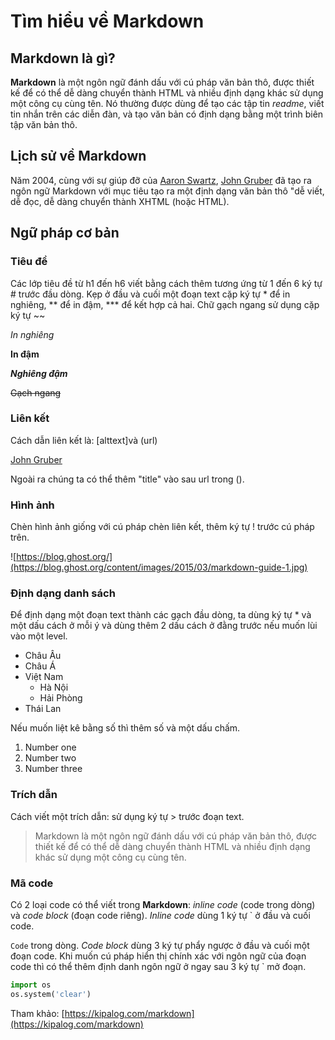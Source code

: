 # Tìm hiểu về Markdown

## Markdown là gì?

**Markdown**  là một ngôn ngữ đánh dấu với cú pháp văn bản thô, được thiết kế để có thể dễ dàng chuyển thành HTML và nhiều định dạng khác sử dụng một công cụ cùng tên. Nó thường được dùng để tạo các tập tin *readme*, viết tin nhắn trên các diễn đàn, và tạo văn bản có định dạng bằng một trình biên tập văn bản thô.

## Lịch sử về Markdown
Năm 2004, cùng với sự giúp đỡ của [Aaron Swartz](https://en.wikipedia.org/wiki/Aaron_Swartz), [John Gruber](https://en.wikipedia.org/wiki/John_Gruber) đã tạo ra ngôn ngữ Markdown với mục tiêu tạo ra một định dạng văn bản thô "dễ viết, dễ đọc, dễ dàng chuyển thành XHTML (hoặc HTML).
## Ngữ pháp cơ bản
### Tiêu đề
Các lớp tiêu đề từ h1 đến h6 viết bằng cách thêm tương ứng từ 1 đến 6 ký tự # trước đầu dòng.
Kẹp ở đầu và cuối một đoạn text cặp ký tự  * để in nghiêng, ** để in đậm, *** để kết hợp cả hai. Chữ gạch ngang sử dụng cặp ký tự ~~

*In nghiêng*

**In đậm**

***Nghiêng đậm***

~~Gạch ngang~~

### Liên kết
Cách dẫn liên kết là: [alttext]và (url)

[John Gruber](https://en.wikipedia.org/wiki/John_Gruber)

Ngoài ra chúng ta có thể thêm "title" vào sau url trong ().
### Hình ảnh
Chèn hình ảnh giống với cú pháp chèn liên kết, thêm ký tự ! trước cú pháp trên.

![https://blog.ghost.org/](https://blog.ghost.org/content/images/2015/03/markdown-guide-1.jpg)
### Định dạng danh sách
Để định dạng một đoạn text thành các gạch đầu dòng, ta dùng ký tự * và một dấu cách ở mỗi ý và dùng thêm 2 dấu cách ở đằng trước nếu muốn lùi vào một level.
* Châu Âu
* Châu Á
 * Việt Nam
     * Hà Nội
     * Hải Phòng
 * Thái Lan
 
Nếu muốn liệt kê bằng số thì thêm số và một dấu chấm.
1. Number one
2. Number two
3. Number three

### Trích dẫn
Cách viết một trích dẫn: sử dụng ký tự > trước đoạn text.
> Markdown là một ngôn ngữ đánh dấu với cú pháp văn bản thô, được thiết kế để có thể dễ dàng chuyển thành HTML và nhiều định dạng khác sử dụng một công cụ cùng tên.

### Mã code
Có 2 loại code có thể viết trong **Markdown**: *inline code* (code trong dòng) và *code block* (đoạn code riêng).
*Inline code* dùng 1 ký tự ` ở đầu và cuối code.

`Code` trong dòng.
*Code block* dùng 3 ký tự phẩy ngược ở đầu và cuối một đoạn code. Khi muốn cú pháp  hiển thị chính xác với ngôn ngữ của đoạn code thì có thể thêm định danh ngôn ngữ ở ngay sau 3 ký tự ` mở đoạn.

```python
import os
os.system('clear')
```
Tham khảo: [https://kipalog.com/markdown](https://kipalog.com/markdown)
